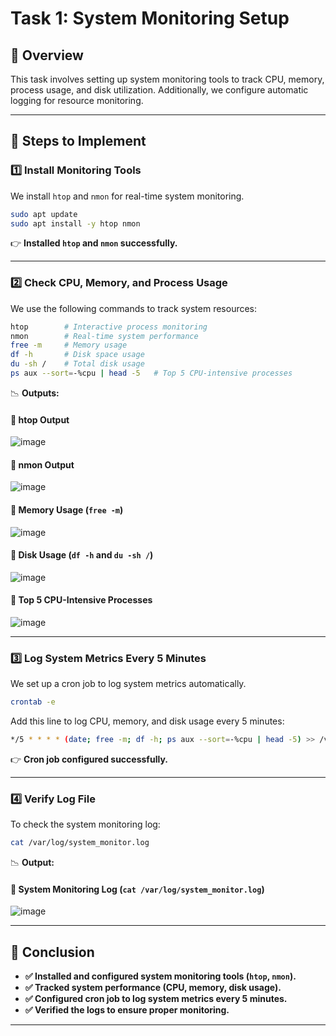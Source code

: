 # Task 1: System Monitoring Setup

## 📌 Overview
This task involves setting up system monitoring tools to track CPU, memory, process usage, and disk utilization. Additionally, we configure automatic logging for resource monitoring.

---

## 📂 Steps to Implement

### **1️⃣ Install Monitoring Tools**
We install `htop` and `nmon` for real-time system monitoring.

```bash
sudo apt update
sudo apt install -y htop nmon
```

👉 **Installed `htop` and `nmon` successfully.**

---

### **2️⃣ Check CPU, Memory, and Process Usage**
We use the following commands to track system resources:

```bash
htop        # Interactive process monitoring
nmon        # Real-time system performance
free -m     # Memory usage
df -h       # Disk space usage
du -sh /    # Total disk usage
ps aux --sort=-%cpu | head -5   # Top 5 CPU-intensive processes
```

📉 **Outputs:**
#### **🔹 htop Output**
![image](https://github.com/user-attachments/assets/72a93632-78a4-494d-ac27-8df44ee7541f)


#### **🔹 nmon Output**
![image](https://github.com/user-attachments/assets/b339ab63-4c05-4cd7-8741-5ca24fe7347c)


#### **🔹 Memory Usage (`free -m`)**

![image](https://github.com/user-attachments/assets/1821648b-d4dc-4dad-ba82-2c1e903b58a1)



#### **🔹 Disk Usage (`df -h` and `du -sh /`)**

![image](https://github.com/user-attachments/assets/f85d4b0c-40fe-420e-96a4-595b1b79c862)


#### **🔹 Top 5 CPU-Intensive Processes**

![image](https://github.com/user-attachments/assets/27f52933-9b28-4932-b028-f975634d1611)



---

### **3️⃣ Log System Metrics Every 5 Minutes**
We set up a cron job to log system metrics automatically.

```bash
crontab -e
```
Add this line to log CPU, memory, and disk usage every 5 minutes:

```bash
*/5 * * * * (date; free -m; df -h; ps aux --sort=-%cpu | head -5) >> /var/log/system_monitor.log
```

👉 **Cron job configured successfully.**

---

### **4️⃣ Verify Log File**
To check the system monitoring log:

```bash
cat /var/log/system_monitor.log
```

📉 **Output:**
#### **🔹 System Monitoring Log (`cat /var/log/system_monitor.log`)**
![image](https://github.com/user-attachments/assets/34f61ce1-4367-48d8-b6b8-206807615a06)


---

## 📌 Conclusion
- **✅ Installed and configured system monitoring tools (`htop`, `nmon`).**  
- **✅ Tracked system performance (CPU, memory, disk usage).**  
- **✅ Configured cron job to log system metrics every 5 minutes.**  
- **✅ Verified the logs to ensure proper monitoring.**  

---



  

